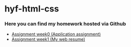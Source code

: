 # hyf-html-css
<h3>Here you can find my homework hosted via Github</h3>
<ul>
  <li><a target="_blank" href="https://wael-alhomsi.github.io/hyf-html-css/week0/">Assignment week0 (Application assignment)</a>   </li>
  <li><a target="_blank" href="https://wael-alhomsi.github.io/hyf-html-css/week1/">Assignment week1 (My web resume)</a>   </li>
</ul>
